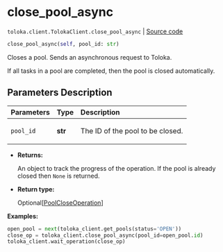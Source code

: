 # close_pool_async
`toloka.client.TolokaClient.close_pool_async` | [Source code](https://github.com/Toloka/toloka-kit/blob/v1.1.2/src/client/__init__.py#L1355)

```python
close_pool_async(self, pool_id: str)
```

Closes a pool. Sends an asynchronous request to Toloka.


If all tasks in a pool are completed, then the pool is closed automatically.

## Parameters Description

| Parameters | Type | Description |
| :----------| :----| :-----------|
`pool_id`|**str**|<p>The ID of the pool to be closed.</p>

* **Returns:**

  An object to track the progress of the operation. If the pool is already closed then `None` is returned.

* **Return type:**

  Optional\[[PoolCloseOperation](toloka.client.operations.PoolCloseOperation.md)\]

**Examples:**


```python
open_pool = next(toloka_client.get_pools(status='OPEN'))
close_op = toloka_client.close_pool_async(pool_id=open_pool.id)
toloka_client.wait_operation(close_op)
```
